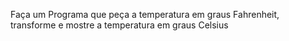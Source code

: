 Faça um Programa que peça a temperatura em graus Fahrenheit, transforme e mostre a temperatura em graus Celsius
